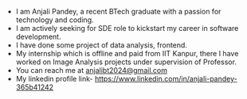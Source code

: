 -  I am Anjali Pandey, a recent BTech graduate with a passion for technology and coding.
-  I am actively seeking for SDE role to kickstart my career in software development.
-  I have done some project of data analysis, frontend.
-  My internship which is offline and paid from IIT Kanpur, there I have worked on Image Analysis projects under supervision of Professor.
-  You can reach me at anjalibt2024@gmail.com
-  My linkedin profile link-  https://www.linkedin.com/in/anjali-pandey-365b41242
